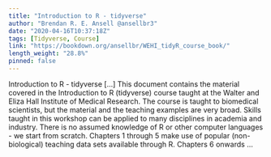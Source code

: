 ```yaml
---
title: "Introduction to R - tidyverse"
author: "Brendan R. E. Ansell @ansellbr3"
date: "2020-04-16T10:37:18Z"
tags: [Tidyverse, Course]
link: "https://bookdown.org/ansellbr/WEHI_tidyR_course_book/"
length_weight: "28.8%"
pinned: false
---
```


Introduction to R - tidyverse [...] This document contains the material covered in the Introduction to R (tidyverse) course taught at the Walter and Eliza Hall Institute of Medical Research. The course is taught to biomedical scientists, but the material and the teaching examples are very broad. Skills taught in this workshop can be applied to many disciplines in academia and industry.
There is no assumed knowledge of R or other computer languages - we start from scratch. Chapters 1 through 5 make use of popular (non-biological) teaching data sets available through R. Chapters 6 onwards ...
